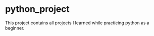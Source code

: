 # python_project
This project contains all projects I learned while practicing python as a beginner.
